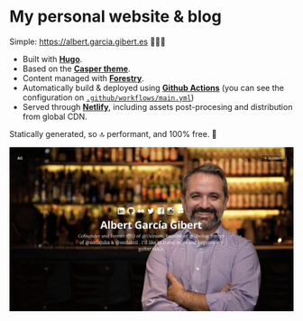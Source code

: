 # My personal website & blog
Simple: https://albert.garcia.gibert.es 🙋🏻‍♂️

- Built with **[Hugo](https://github.com/vjeantet/hugo-theme-casper)**. 
- Based on the **[Casper theme](https://github.com/vjeantet/hugo-theme-casper)**.
- Content managed with **[Forestry](https://app.forestry.io/)**.
- Automatically build & deployed using **[Github Actions](https://github.com/features/actions)** (you can see the configuration on [`.github/workflows/main.yml`](/.github/workflows/main.yml))
- Served through **[Netlify](https://www.netlify.com//)**, including assets post-procesing and distribution from global CDN.

Statically generated, so 🔝 performant, and 100% free. 💸

![Website screenshot](/static/images/website-screenshot.jpg)
